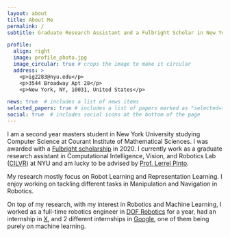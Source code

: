 ```yaml
---
layout: about
title: About Me
permalink: /
subtitle: Graduate Research Assistant and a Fulbright Scholar in New York University (she/her)

profile:
  align: right
  image: profile_photo.jpg
  image_circular: true # crops the image to make it circular
  address: >
    <p>ig2283@nyu.edu</p>
    <p>3544 Broadway Apt 28</p>
    <p>New York, NY, 10031, United States</p>

news: true  # includes a list of news items
selected_papers: true # includes a list of papers marked as "selected={true}"
social: true  # includes social icons at the bottom of the page
---
```


<!-- ## TODO:
Github page, Linkedin link, google scholar (? - maybe not for now) -->

<!-- TODO: Linkleri ekle -->

I am a second year masters student in New York University studying Computer Science at Courant Institute of Mathematical Sciences. I was awarded with a [Fulbright scholarship]() in 2020. 
I currently work as a graduate research assistant in Computational Intelligence, Vision, and Robotics Lab ([CILVR](https://wp.nyu.edu/cilvr/)) at NYU and am lucky to be advised by [Prof. Lerrel Pinto](https://www.lerrelpinto.com/).

My research mostly focus on Robot Learning and Representation Learning. I enjoy working on tackling different tasks in Manipulation and Navigation in Robotics.

On top of my research, with my interest in Robotics and Machine Learning, I worked as a full-time robotics engineer in [DOF Robotics]() for a year, had an internship in [X](), and 2 different internships in [Google](), one of them being purely on machine learning.

<!-- Write your biography here. Tell the world about yourself. Link to your favorite [subreddit](http://reddit.com). You can put a picture in, too. The code is already in, just name your picture `prof_pic.jpg` and put it in the `img/` folder.

Put your address / P.O. box / other info right below your picture. You can also disable any these elements by editing `profile` property of the YAML header of your `_pages/about.md`. Edit `_bibliography/papers.bib` and Jekyll will render your [publications page](/al-folio/publications/) automatically.

Link to your social media connections, too. This theme is set up to use [Font Awesome icons](http://fortawesome.github.io/Font-Awesome/) and [Academicons](https://jpswalsh.github.io/academicons/), like the ones below. Add your Facebook, Twitter, LinkedIn, Google Scholar, or just disable all of them. -->
